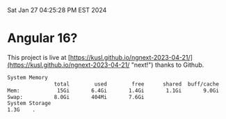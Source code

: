Sat Jan 27 04:25:28 PM EST 2024

# Angular 16?


This project is live at [https://kusl.github.io/ngnext-2023-04-21/](https://kusl.github.io/ngnext-2023-04-21/ "next!") thanks to Github.

```bash
System Memory
               total        used        free      shared  buff/cache   available
Mem:            15Gi       6.4Gi       1.4Gi       1.1Gi       9.0Gi       8.9Gi
Swap:          8.0Gi       404Mi       7.6Gi
System Storage
1.3G	.
```
```bash

